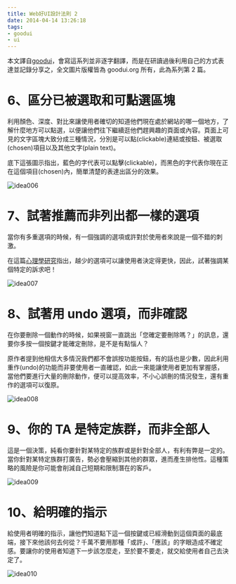 ```yaml
---
title: Web好UI設計法則 2
date: 2014-04-14 13:26:18
tags:
- goodui
- ui
---
```


本文譯自[goodui](http://www.goodui.org)，會寫這系列並非逐字翻譯，而是在研讀過後利用自己的方式表達並記錄分享之，全文圖片版權皆為 goodui.org 所有，此為系列第 2 篇。

<!-- more -->

# 6、區分已被選取和可點選區塊

利用顏色、深度、對比來讓使用者確切的知道他們現在處於網站的哪一個地方，了解什麼地方可以點選，以便讓他們往下繼續逛他們趕興趣的頁面或內容。頁面上可見的文字區塊大致分成三種情況，分別是可以點(clickable)連結或按鈕、被選取(chosen)項目以及其他文字(plain text)。

底下這張圖示指出，藍色的字代表可以點擊(clickable)，而黑色的字代表你現在正在這個項目(chosen)內，簡單清楚的表達出區分的效果。

![idea006](http://goodui.org/images/idea006.png)

# 7、試著推薦而非列出都一樣的選項

當你有多重選項的時候，有一個強調的選項或許對於使用者來說是一個不錯的刺激。

在這篇[心理學研究](http://www.nytimes.com/2010/02/27/your-money/27shortcuts.html?_r=1&)指出，越少的選項可以讓使用者決定得更快，因此，試著強調某個特定的訴求吧！

![idea007](http://goodui.org/images/idea007.png)

# 8、試著用 undo 選項，而非確認

在你要刪除一個動作的時候，如果視窗一直跳出「您確定要刪除嗎？」的訊息，還要你多按一個按鍵才能確定刪除，是不是有點惱人？

原作者提到他相信大多情況我們都不會誤按功能按鈕，有的話也是少數，因此利用重作(undo)的功能而非要使用者一直確認，如此一來能讓使用者更加有掌握感，當他們要進行大量的刪除動作，便可以提高效率，不小心誤刪的情況發生，還有重作的選項可以復原。

![idea008](http://goodui.org/images/idea008.png)

# 9、你的 TA 是特定族群，而非全部人

這是一個決策，純看你要針對某特定的族群或是針對全部人，有利有弊是一定的。當你針對某特定族群打廣告，勢必會壓縮到其他的群眾，進而產生排他性。這種策略的風險是你可能會削減自己短期和限制潛在的客戶。

![idea009](http://goodui.org/images/idea009.png)

# 10、給明確的指示

給使用者明確的指示，讓他們知道點下這一個按鍵或已經滑動到這個頁面的最底端，接下來他該何去何從？千萬不要用那種「或許」、「應該」的字眼造成不確定感。要讓你的使用者知道下一步該怎麼走，至於要不要走，就交給使用者自己去決定了。

![idea010](http://goodui.org/images/idea010.png)
